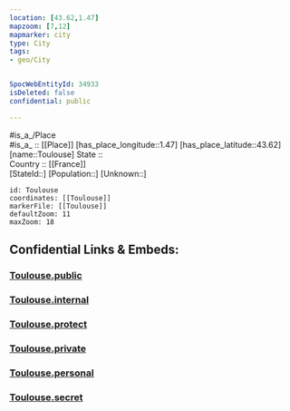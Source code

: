 ```yaml
---
location: [43.62,1.47] 
mapzoom: [7,12] 
mapmarker: city 
type: City
tags:
- geo/City


SpocWebEntityId: 34933
isDeleted: false
confidential: public

---
```

#is_a_/Place  
#is_a_ :: [[Place]] 
[has_place_longitude::1.47] 
[has_place_latitude::43.62] 
[name::Toulouse] 
State ::  
Country :: [[France]]  
[StateId::] 
[Population::] 
[Unknown::] 


```leaflet
id: Toulouse
coordinates: [[Toulouse]] 
markerFile: [[Toulouse]] 
defaultZoom: 11 
maxZoom: 18
```


## Confidential Links & Embeds: 

### [Toulouse.public](/_public/\Earth\Continent\Europe\Europe~West\France\regions~France\Occitanie\departments~Occitanie\Haute-Garonne\communes~Haute-Garonne\Toulouse\cities~ToulouseToulouse.public.md) 

### [Toulouse.internal](/_internal/\Earth\Continent\Europe\Europe~West\France\regions~France\Occitanie\departments~Occitanie\Haute-Garonne\communes~Haute-Garonne\Toulouse\cities~ToulouseToulouse.internal.md) 

### [Toulouse.protect](/_protect/\Earth\Continent\Europe\Europe~West\France\regions~France\Occitanie\departments~Occitanie\Haute-Garonne\communes~Haute-Garonne\Toulouse\cities~ToulouseToulouse.protect.md) 

### [Toulouse.private](/_private/\Earth\Continent\Europe\Europe~West\France\regions~France\Occitanie\departments~Occitanie\Haute-Garonne\communes~Haute-Garonne\Toulouse\cities~ToulouseToulouse.private.md) 

### [Toulouse.personal](/_personal/\Earth\Continent\Europe\Europe~West\France\regions~France\Occitanie\departments~Occitanie\Haute-Garonne\communes~Haute-Garonne\Toulouse\cities~ToulouseToulouse.personal.md) 

### [Toulouse.secret](/_secret/\Earth\Continent\Europe\Europe~West\France\regions~France\Occitanie\departments~Occitanie\Haute-Garonne\communes~Haute-Garonne\Toulouse\cities~ToulouseToulouse.secret.md)

